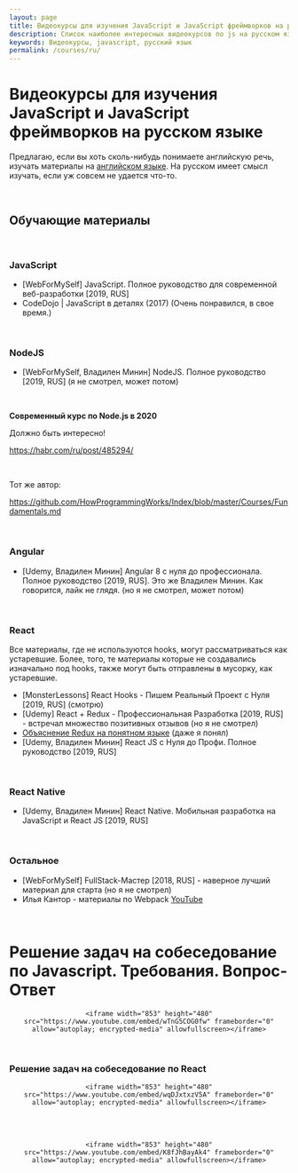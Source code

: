 ```yaml
---
layout: page
title: Видеокурсы для изучения JavaScript и JavaScript фреймворков на русском языке
description: Список наиболее интересных видеокурсов по js на русском языке
keywords: Видеокурсы, javascript, русский язык
permalink: /courses/ru/
---
```


# Видеокурсы для изучения JavaScript и JavaScript фреймворков на русском языке

Предлагаю, если вы хоть сколь-нибудь понимаете английскую речь, изучать материалы на <a href="/courses/en/">английском языке</a>. На русском имеет смысл изучать, если уж совсем не удается что-то.

<br/>

## Обучающие материалы

<br/>

### JavaScript

<ul>
 <li>[WebForMySelf] JavaScript. Полное руководство для современной веб-разработки [2019, RUS]</li>
 <li>CodeDojo | JavaScript в деталях (2017) (Очень понравился, в свое время.)</li>
</ul>

<br/>

### NodeJS

<ul>
    <li>[WebForMySelf, Владилен Минин] NodeJS. Полное руководство [2019, RUS] (я не смотрел, может потом)</li>
</ul>

<br/>

**Современный курс по Node.js в 2020**

Должно быть интересно!

https://habr.com/ru/post/485294/

<br/>

Тот же автор:

https://github.com/HowProgrammingWorks/Index/blob/master/Courses/Fundamentals.md

<br/>

### Angular

<ul>
    <li>[Udemy, Владилен Минин] Angular 8 с нуля до профессионала. Полное руководство [2019, RUS]. Это же Владилен Минин. Как говорится, лайк не глядя. (но я не смотрел, может потом)</li>
</ul>

<br/>

### React

Все материалы, где не используются hooks, могут рассматриваться как устаревшие.
Более, того, те материалы которые не создавались изначально под hooks, также могут быть отправлены в мусорку, как устаревшие.

<ul>
    <li>[MonsterLessons] React Hooks - Пишем Реальный Проект с Нуля [2019, RUS] (смотрю)</li>
    <li>[Udemy] React + Redux - Профессиональная Разработка [2019, RUS] - встречал множество позитивных отзывов (но я не смотрел)</li>
    <li><a href="/dev/frontend/react/redux/">Объяснение Redux на понятном языке</a> (даже я понял) </li>
    <li>[Udemy, Владилен Минин] React JS с Нуля до Профи. Полное руководство [2019, RUS]</li>
</ul>

<br/>

### React Native

<ul>
    <li>[Udemy, Владилен Минин] React Native. Мобильная разработка на JavaScript и React JS [2019, RUS]</li>
</ul>

<br/>

### Остальное

<ul>
    <li>[WebForMySelf] FullStack-Мастер [2018, RUS] - наверное лучший материал для старта (но я не смотрел)</li>
    <li>Илья Кантор - материалы по Webpack <a href="https://www.youtube.com/playlist?list=PLDyvV36pndZHfBThhg4Z0822EEG9VGenn">YouTube</a></li>
</ul>



<br/>

# Решение задач на собеседование по Javascript. Требования. Вопрос-Ответ

<div align="center">
    
    <iframe width="853" height="480" src="https://www.youtube.com/embed/wTnG5COG0fw" frameborder="0" allow="autoplay; encrypted-media" allowfullscreen></iframe>

</div>

<br/>

### Решение задач на собеседование по React

<div align="center">
    
    <iframe width="853" height="480" src="https://www.youtube.com/embed/wqDJxtxzV5A" frameborder="0" allow="autoplay; encrypted-media" allowfullscreen></iframe>

</div>

<br/><br/>

<div align="center">
    
    <iframe width="853" height="480" src="https://www.youtube.com/embed/K8fJhBayAk4" frameborder="0" allow="autoplay; encrypted-media" allowfullscreen></iframe>

</div>
